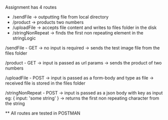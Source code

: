 Assignment has 4 routes
  * /sendFile -> outputting file from local directory
  * /product -> products two numbers
  * /uploadFile -> accepts file content and writes to files folder in the disk
  * /stringNonRepeat -> finds the first non repeating element in the stringLogic


/sendFile - GET
  -> no input is required
  -> sends the test image file from the files folder

/product - GET
  -> input is passed as url params
  -> sends the product of two numbers

/uploadFile - POST
  -> input is passed as a form-body and type as file
  -> received file is stored in the files folder

/stringNonRepeat - POST
  -> input is passed as a json body with key as input
      eg:
      {
        input: 'some string'
      }
  -> returns the first non repeating character from the string


** All routes are tested in POSTMAN
